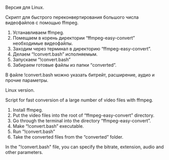 Версия для Linux.

Скрипт для быстрого переконвертирования большого числа видеофайлов с помощью ffmpeg.

1) Устанавливаем ffmpeg.
2) Помещаем в корень директории “ffmpeg-easy-convert” необходимые видеофайлы.
3) Заходим через терминал в директорию “ffmpeg-easy-convert”.
4) Делаем “!convert.bash” исполняемым.
5) Запускаем “!convert.bash”
6) Забираем готовые файлы из папки “converted”.

В файле !convert.bash можно указать битрейт, расширение, аудио и прочие параметры.

Linux version.

Script for fast conversion of a large number of video files with ffmpeg.

1) Install ffmpeg.
2) Put the video files into the root of “ffmpeg-easy-convert” directory.
3) Go through the terminal into the directory “ffmpeg-easy-convert”.
4) Make “!convert.bash” executable.
5) Run ”!convert.bash”
6) Take the converted files from the “converted” folder.

In the "!convert.bash" file, you can specify the bitrate, extension, audio and other parameters.
